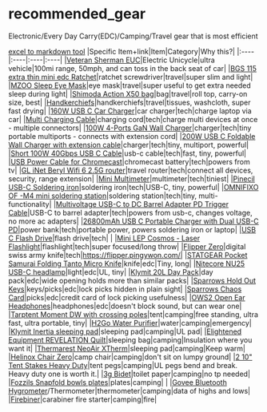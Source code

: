 # recommended_gear
Electronic/Every Day Carry(EDC)/Camping/Travel gear that is most efficient

[excel to markdown tool](https://markdown-convert.com/en/tool/table)
|Specific Item+link|Item|Category|Why this?|
|:----|:----|:----|:----|
|[Veteran Sherman EUC](https://www.ewheels.com/product/veteran-sherman-s/)|Electric Unicycle|ultra vehicle|100mi range, 50mph, and can toss in the back seat of car|
|[BGS 115 extra thin mini edc Ratchet](https://a.co/d/48gLArr)|ratchet screwdriver|travel|super slim and light|
|[MZOO Sleep Eye Mask](https://a.co/d/5sTAHK2)|eye mask|travel|super useful to get extra needed sleep during light|
|[Shimoda Action X50 bag](https://shimodadesigns.com/action-x-v2/)|bag|travel|roll top, carry-on size, best|
|[Handkerchiefs](https://a.co/d/2uPM0z9)|handkerchiefs|travel|tissues, washcloth, super fast drying|
|[160W USB C Car Charger](https://a.co/d/iIduTJK)|car charger|tech|charge laptop via car|
|[Multi Charging Cable](https://a.co/d/39b4qJZ)|charging cord|tech|charge multi devices at once - multiple connectors|
|[100W 4-Ports GaN Wall Charger](https://a.co/d/9LgEtje)|charger|tech|tiny portable multiports - connects with extension cord|
|[200W USB C Foldable Wall Charger with extension cable](https://a.co/d/7p22Wwb)|charger|tech|tiny, multiport, powerful|
|[Short 100W 40Gbps USB C Cable](https://a.co/d/ie2ld9P)|usb-c cable|tech|fast, tiny, powerful|
|[USB Power Cable for Chromecast](https://a.co/d/0U8zHS7)|chromecast battery|tech|powers from tv|
|[GL iNet Beryl Wifi 6 2.5G router](https://www.gl-inet.com/products/gl-mt3000/)|travel router|tech|connect all devices, security, range extension|
|[Mini Multimeter](https://a.co/d/i7ry56D)|multimeter|tech|tiniest|
|[Pinecil USB-C Soldering iron](https://a.co/d/5Fy7KFp)|soldering iron|tech|USB-C, tiny, powerful|
|[OMNIFIXO OF -M4 mini soldering station](https://omnifixo.com/)|soldering station|tech|tiny, multi-functionality|
|[Multivoltage USB-C to DC Barrel Adapter PD Trigger Cable](https://a.co/d/ekaA55d)|USB-C to barrel adapter|tech|powers from usb-c, changes voltage, no more ac adapters|
|[26800mAh USB C Portable Charger with Dual USB-C PD](https://a.co/d/ihDmZzH)|power bank|tech|portable power, powers soldering iron or laptop|
|[USB C Flash Drive](https://a.co/d/hkZu0Bm)|flash drive|tech| |
|[Mini LEP Cosmos - Laser Flashlight](https://countycomm.com/collections/view-all-light-products/products/mini-lep-cosmos-laser-flashlight-14500-by-maratac)|flashlight|tech|super focused/long throw|
|[Flipper Zero](https://shop.flipperzero.one/)|digital swiss army knife|tech|https://flipper.pingywon.com/|
|[STATGEAR Pocket Samurai Folding Tanto Micro Knife](https://a.co/d/1qENZdH)|knife|edc|Tiny, long|
|[Nitecore NU25 USB-C headlamp](https://a.co/d/ft1enHN)|light|edc|UL, tiny|
|[Klymit 20L Day Pack](https://a.co/d/gD8vxic)|day pack|edc|wide opening holds more than similar packs|
|[Sparrows Hold Out Keys](https://www.sparrowslockpicks.com/products/hold-out-keys)|keys/picks|edc|lock picks hidden in plain sight|
|[Sparrows Chaos Card](https://www.sparrowslockpicks.com/products/chaos-card)|picks|edc|credit card of lock picking usefulness|
|[OWS2 Open Ear Headphones](https://a.co/d/fUiNcpy)|headphones|edc|doesn't block sound, but can wear one|
|[Tarptent Moment DW with crossing poles](https://www.tarptent.com/product/blem-moment-dw-li/)|tent|camping|free standing, ultra fast, ultra portable, tiny|
|[H2Go Water Purifier](https://store.h2gopurifier.com/)|water|camping|emergency|
|[Klymit Inertia sleeping pad](https://a.co/d/9H6qKWa)|sleeping pad|camping|UL pad|
|[Elightened Equipment REVELATION Quilt](https://enlightenedequipment.com/revelation-sleeping-quilt/)|sleeping bag|camping|Insulation where you want it|
|[Thermarest NeoAir XTherm](https://www.thermarest.com/sleeping-pads/fast-and-light/neoair-xtherm-nxt-max-sleeping-pad/neoair-xtherm-nxt-max.html)|sleeping pad|camping|Keep warm|
|[Helinox Chair Zero](https://a.co/d/bD9q5e0)|camp chair|camping|don't sit on lumpy ground|
|[2 10" Tent Stakes Heavy Duty](https://a.co/d/3tLXWDM)|tent pegs|camping|UL pegs bend and break. Heavy duty one is worth it.|
|[3g Bidet](https://www.garagegrowngear.com/collections/all/products/3g-bidet-by-common-gear)|toilet paper|camping|no tp needed|
|[Fozzils Snapfold bowls plates](https://a.co/d/czs90NM)|plates|camping| |
|[Govee Bluetooth Hygrometer](https://a.co/d/21H5RVL)/Thermometer|thermometer|camping|data of highs and lows|
|[Firebiner](https://a.co/d/5idoPZ3)|carabiner fire starter|camping|fire|


